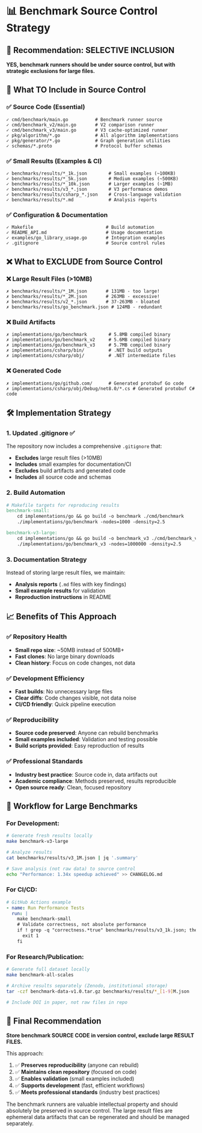 # 📊 Benchmark Source Control Strategy

## 🎯 **Recommendation: SELECTIVE INCLUSION**

**YES, benchmark runners should be under source control, but with strategic exclusions for large files.**

## 📁 **What TO Include in Source Control**

### ✅ **Source Code (Essential)**
```
✓ cmd/benchmark/main.go          # Benchmark runner source
✓ cmd/benchmark_v2/main.go       # V2 comparison runner  
✓ cmd/benchmark_v3/main.go       # V3 cache-optimized runner
✓ pkg/algorithm/*.go             # All algorithm implementations
✓ pkg/generator/*.go             # Graph generation utilities
✓ schemas/*.proto                # Protocol buffer schemas
```

### ✅ **Small Results (Examples & CI)**
```
✓ benchmarks/results/*_1k.json        # Small examples (~100KB)
✓ benchmarks/results/*_5k.json        # Medium examples (~500KB) 
✓ benchmarks/results/*_10k.json       # Larger examples (~1MB)
✓ benchmarks/results/v3_*.json        # V3 performance demos
✓ benchmarks/results/csharp_*.json    # Cross-language validation
✓ benchmarks/results/*.md             # Analysis reports
```

### ✅ **Configuration & Documentation**
```
✓ Makefile                           # Build automation
✓ README_API.md                      # Usage documentation
✓ examples/go_library_usage.go       # Integration examples
✓ .gitignore                         # Source control rules
```

## ❌ **What to EXCLUDE from Source Control**

### ❌ **Large Result Files (>10MB)**
```
✗ benchmarks/results/*_1M.json       # 131MB - too large!
✗ benchmarks/results/*_2M.json       # 263MB - excessive!
✗ benchmarks/results/v2_*.json       # 37-263MB - bloated
✗ benchmarks/results/go_benchmark.json # 124MB - redundant
```

### ❌ **Build Artifacts**
```
✗ implementations/go/benchmark        # 5.8MB compiled binary
✗ implementations/go/benchmark_v2     # 5.6MB compiled binary
✗ implementations/go/benchmark_v3     # 5.7MB compiled binary
✗ implementations/csharp/bin/         # .NET build outputs
✗ implementations/csharp/obj/         # .NET intermediate files
```

### ❌ **Generated Code** 
```
✗ implementations/go/github.com/      # Generated protobuf Go code
✗ implementations/csharp/obj/Debug/net8.0/*.cs # Generated protobuf C# code
```

## 🛠️ **Implementation Strategy**

### **1. Updated .gitignore** ✅
The repository now includes a comprehensive `.gitignore` that:
- **Excludes** large result files (>10MB)
- **Includes** small examples for documentation/CI
- **Excludes** build artifacts and generated code
- **Includes** all source code and schemas

### **2. Build Automation**
```makefile
# Makefile targets for reproducing results
benchmark-small:
	cd implementations/go && go build -o benchmark ./cmd/benchmark
	./implementations/go/benchmark -nodes=1000 -density=2.5

benchmark-v3-large:
	cd implementations/go && go build -o benchmark_v3 ./cmd/benchmark_v3  
	./implementations/go/benchmark_v3 -nodes=1000000 -density=2.5
```

### **3. Documentation Strategy**
Instead of storing large result files, we maintain:
- **Analysis reports** (`.md` files with key findings)
- **Small example results** for validation
- **Reproduction instructions** in README

## 📈 **Benefits of This Approach**

### ✅ **Repository Health**
- **Small repo size**: ~50MB instead of 500MB+
- **Fast clones**: No large binary downloads
- **Clean history**: Focus on code changes, not data

### ✅ **Development Efficiency**  
- **Fast builds**: No unnecessary large files
- **Clear diffs**: Code changes visible, not data noise
- **CI/CD friendly**: Quick pipeline execution

### ✅ **Reproducibility**
- **Source code preserved**: Anyone can rebuild benchmarks
- **Small examples included**: Validation and testing possible
- **Build scripts provided**: Easy reproduction of results

### ✅ **Professional Standards**
- **Industry best practice**: Source code in, data artifacts out
- **Academic compliance**: Methods preserved, results reproducible
- **Open source ready**: Clean, focused repository

## 🔄 **Workflow for Large Benchmarks**

### **For Development:**
```bash
# Generate fresh results locally
make benchmark-v3-large

# Analyze results
cat benchmarks/results/v3_1M.json | jq '.summary'

# Save analysis (not raw data) to source control
echo "Performance: 1.34x speedup achieved" >> CHANGELOG.md
```

### **For CI/CD:**
```yaml
# GitHub Actions example
- name: Run Performance Tests
  run: |
    make benchmark-small
    # Validate correctness, not absolute performance
    if ! grep -q "correctness.*true" benchmarks/results/v3_1k.json; then
      exit 1
    fi
```

### **For Research/Publication:**
```bash
# Generate full dataset locally
make benchmark-all-scales

# Archive results separately (Zenodo, institutional storage)
tar -czf benchmark-data-v1.0.tar.gz benchmarks/results/*_[1-9]M.json

# Include DOI in paper, not raw files in repo
```

## 🎯 **Final Recommendation**

**Store benchmark SOURCE CODE in version control, exclude large RESULT FILES.**

This approach:
1. ✅ **Preserves reproducibility** (anyone can rebuild)
2. ✅ **Maintains clean repository** (focused on code)  
3. ✅ **Enables validation** (small examples included)
4. ✅ **Supports development** (fast, efficient workflows)
5. ✅ **Meets professional standards** (industry best practices)

The benchmark runners are valuable intellectual property and should absolutely be preserved in source control. The large result files are ephemeral data artifacts that can be regenerated and should be managed separately.